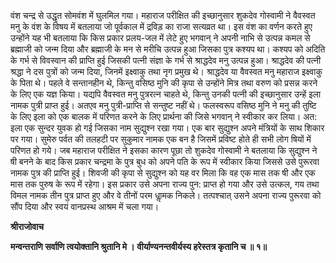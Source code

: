 वंश चन्द्र से उद्धृत सोमवंश में घुलमिल गया। महाराज परीक्षित की इच्छानुसार शुकदेव गोस्वामी ने वैवस्वत मनु के वंश के विषय में बतलाया जो पूर्वकाल में द्रविड़ का राजा सत्यव्रत था। इस वंश का वर्णन करते हुए उन्होंने यह भी बतलाया कि किस प्रकार प्रलय-जल में लेटे हुए भगवान् ने अपनी नाभि से उत्पन्न कमल से ब्रह्माजी को जन्म दिया और ब्रह्माजी के मन से मरीचि उत्पन्न हुआ जिसका पुत्र कश्यप था। कश्यप को अदिति के गर्भ से विवस्वान की प्राप्ति हुई जिसकी पत्नी संज्ञा के गर्भ से श्राद्धदेव मनु उत्पन्न हुआ। श्राद्धदेव की पत्नी श्रद्धा ने दस पुत्रों को जन्म दिया, जिनमें इक्ष्वाकु तथा नृग प्रमुख थे। श्राद्धदेव या वैवस्वत मनु महाराज इक्ष्वाकु के पिता थे। पहले वे सन्तानहीन थे, किन्तु वसिष्ठ मुनि की कृपा से उन्होंने मित्र तथा वरुण को प्रसन्न करने के लिए एक यज्ञ किया। यद्यपि वैवस्वत मनु पुत्ररत्न चाहते थे, किन्तु उनकी पत्नी की इच्छानुसार उन्हें इला नामक पुत्री प्राप्त हुई। अतएव मनु पुत्री-प्राप्ति से सन्तुष्ट नहीं थे। फलस्वरूप वसिष्ठ मुनि ने मनु की तुष्टि के लिए इला को एक बालक में परिणत करने के लिए प्रार्थना की जिसे भगवान् ने स्वीकार कर लिया। अत: इला एक सुन्दर युवक हो गई जिसका नाम सुद्युश्न रखा गया। एक बार सुद्युश्न अपने मंत्रियों के साथ शिकार पर गया। सुमेरु पर्वत की तलहटी पर सुकुमार नामक एक बन है जिसमें प्रविष्ट होते ही सभी लोग षियों में परिणत हो गये। जब महाराज परीक्षित ने इसका कारण पूछा तो शुकदेव गोस्वामी ने बतलाया कि सुद्युश्न ने षी बनने के बाद किस प्रकार चन्द्रमा के पुत्र बुध को अपने पति के रूप में स्वीकार किया जिससे उसे पुरूरवा नामक पुत्र की प्राप्ति हुई। शिवजी की कृपा से सुद्युश्न को यह वर मिला कि वह एक मास तक षी और एक मास तक पुरुष के रूप में रहेगा। इस प्रकार उसे अपना राज्य पुन: प्राप्त हो गया और उसे उत्कल, गय तथा विमल नामक तीन पुत्र प्राप्त हुए और वे तीनों परम धाॢमक निकले। तत्पश्चात् उसने अपना राज्य पुरूरवा को सौंप दिया और स्वयं वानप्रस्थ आश्रम में चला गया।  

**श्रीराजोवाच** 

**मन्वन्तराणि सर्वाणि त्वयोक्तानि श्रुतानि मे ।** **वीर्याण्यनन्तवीर्यस्य हरेस्तत्र कृतानि च ॥ १॥** 